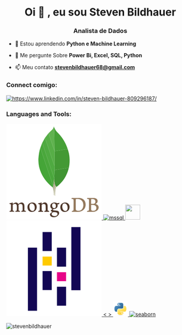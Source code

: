 
<h1 align="center">Oi 👋 , eu sou Steven Bildhauer</h1>
<h3 align="center">Analista de Dados</h3>

- 🌱 Estou aprendendo **Python e Machine Learning**

- 💬 Me pergunte Sobre **Power Bi, Excel, SQL, Python**

- 📫 Meu contato **stevenbildhauer68@gmail.com**

<h3 align="left">Connect comigo:</h3>
<p align="left">
<a href="https://linkedin.com/in/https://www.linkedin.com/in/steven-bildhauer-809296187/" target="blank"><img align="center" src="https://raw.githubusercontent.com/rahuldkjain/github-profile-readme-generator/master/src/images/icons/Social/linked-in-alt.svg" alt="https://www.linkedin.com/in/steven-bildhauer-809296187/" height="30" width="40" /></a>
</p>

<h3 align="left">Languages and Tools: </h3>
<p align="left"> <a href="https://www.mongodb.com/" target="_blank" rel="noreferrer"> <img src="https://raw.githubusercontent.com/devicons/devicon/master/icons/mongodb/mongodb-original-wordmark.svg" alt="mongodb largura="40" altura="40"/> </a> <a href="https://www.microsoft.com/en-us/sql-server" target="_blank" rel="noreferrer"> <img src="https://www.svgrepo.com/show/303229/microsoft-sql-server-logo.svg" alt= "mssql" largura="40" altura="40"/> </a> <a href="https://www.mysql.com/" target="_blank" rel="noreferrer"> <img src="https://raw.githubusercontent.com/devicons/devicon/master/icons/mysql/mysql-original-wordmark.svg="mysql" width="40" height="40"/> </a> <a href="https://pandas.pydata.org/" target="_blank" rel="noreferrer"> <img src=" https://raw.githubusercontent.com/devicons/devicon/2ae2a900d2f041da66e950e4d48052658d850630/icons/pandas/pandas-original.svg" alt="pandas" largura="40" altura="40"/> </a> <a href="https://www.python.org" target="_blank" rel="noreferrer"> < > <img src="https://raw.githubusercontent.com/devicons/devicon/master/icons/python/python-original.svg" alt="python" width="40" height="40"/> </a> <a href="https://seaborn.pydata.org/" target="_blank" rel= "noreferrer"> <img src="https://seaborn.pydata.org/_images/logo-mark-lightbg.svg" alt="seaborn" width="40" height="40"/> </a> </p>

<p><img align="center" src="https://github-readme-stats.vercel.app/api/top-langs?username=stevenbildhauer&show_icons=true&locale=en&layout=compact" alt="stevenbildhauer" /></p>

